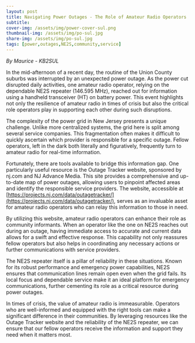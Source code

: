```yaml
---
layout: post
title: Navigating Power Outages - The Role of Amateur Radio Operators
subtitle:
cover-img: /assets/img/power-cover-sul.png
thumbnail-img: /assets/img/po-sul.jpg
share-img: /assets/img/po-sul.jpg
tags: [power,outages,NE2S,community,service]
---
```

*By Maurice - KB2SUL*

In the mid-afternoon of a recent day, the routine of the Union County suburbs was interrupted by an unexpected power outage. As the power cut disrupted daily activities, one amateur radio operator, relying on the dependable NE2S repeater (146.595 MHz), reached out for information using a handheld transceiver (HT) on battery power. This event highlights not only the resilience of amateur radio in times of crisis but also the critical role operators play in supporting each other during such disruptions.

The complexity of the power grid in New Jersey presents a unique challenge. Unlike more centralized systems, the grid here is split among several service companies. This fragmentation often makes it difficult to quickly ascertain which provider is responsible for a specific outage. Fellow operators, left in the dark both literally and figuratively, frequently turn to amateur radio for real-time information.

Fortunately, there are tools available to bridge this information gap. One particularly useful resource is the Outage Tracker website, sponsored by nj.com and NJ Advance Media. This site provides a comprehensive and up-to-date map of power outages, allowing users to pinpoint affected areas and identify the responsible service providers. The website, accessible at [https://projects.nj.com/data/outagetracker/](https://projects.nj.com/data/outagetracker/), serves as an invaluable asset for amateur radio operators who can relay this information to those in need.

By utilizing this website, amateur radio operators can enhance their role as community informants. When an operator like the one on NE2S reaches out during an outage, having immediate access to accurate and current data allows for a swift and effective response. This capability not only reassures fellow operators but also helps in coordinating any necessary actions or further communications with service providers.

The NE2S repeater itself is a pillar of reliability in these situations. Known for its robust performance and emergency power capabilities, NE2S ensures that communication lines remain open even when the grid fails. Its local focus and dependable service make it an ideal platform for emergency communications, further cementing its role as a critical resource during power outages.

In times of crisis, the value of amateur radio is immeasurable. Operators who are well-informed and equipped with the right tools can make a significant difference in their communities. By leveraging resources like the Outage Tracker website and the reliability of the NE2S repeater, we can ensure that our fellow operators receive the information and support they need when it matters most.
